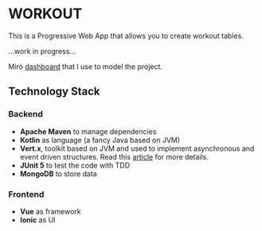 # WORKOUT
This is a Progressive Web App that allows you to create workout tables.

...work in progress...

Mirò [dashboard](https://miro.com/app/board/uXjVOZA8pKk=/) that I use to model the project.

## Technology Stack

### Backend
- **Apache Maven** to manage dependencies
- **Kotlin** as language (a fancy Java based on JVM)
- **Vert.x**, toolkit based on JVM and used to implement
  asynchronous and event driven structures. Read this [article](https://dev.to/cherrychain/introduction-to-vert-x-37nb) for more details.
- **JUnit 5** to test the code with TDD
- **MongoDB** to store data

### Frontend
- **Vue** as framework
- **Ionic** as UI
